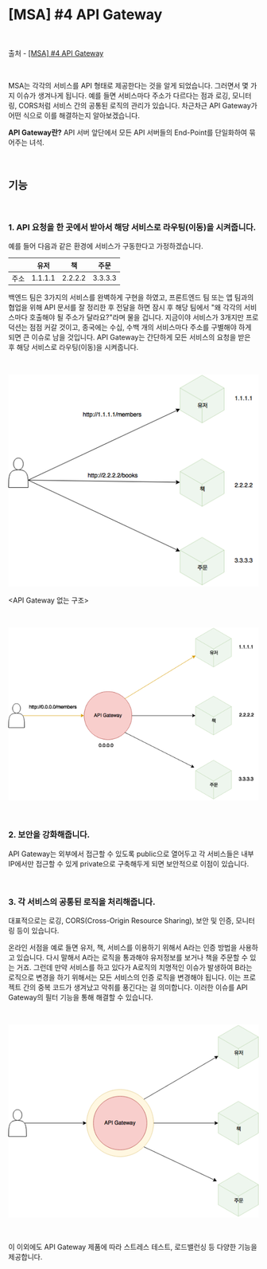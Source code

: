 # [MSA] #4 API Gateway

<br/>

출처 - [[MSA] #4 API Gateway](https://alwayspr.tistory.com/23)

<br/>

MSA는 각각의 서비스를 API 형태로 제공한다는 것을 알게 되었습니다. 그러면서 몇 가지 이슈가 생겨나게 됩니다. 예를 들면 서비스마다 주소가 다르다는 점과 로깅, 모니터링, CORS처럼 서비스 간의 공통된 로직의 관리가 있습니다. 차근차근 API Gateway가 어떤 식으로 이를 해결하는지 알아보겠습니다.

**API Gateway란?** API 서버 앞단에서 모든 API 서버들의 End-Point를 단일화하여 묶어주는 녀석.

<br/>

## 기능

<br/>

### 1. API 요청을 한 곳에서 받아서 해당 서비스로 라우팅(이동)을 시켜줍니다.

예를 들어 다음과 같은 환경에 서비스가 구동한다고 가정하겠습니다.

|      | 유저    | 책      | 주문    |
| ---- | ------- | ------- | ------- |
| 주소 | 1.1.1.1 | 2.2.2.2 | 3.3.3.3 |

백엔드 팀은 3가지의 서비스를 완벽하게 구현을 하였고, 프론트엔드 팀 또는 앱 팀과의 협업을 위해 API 문서를 잘 정리한 후 전달을 하면 잠시 후 해당 팀에서 "왜 각각의 서비스마다 호출해야 될 주소가 달라요?"라며 물을 겁니다. 지금이야 서비스가 3개지만 프로덕션는 점점 커갈 것이고, 종국에는 수십, 수백 개의 서비스마다 주소를 구별해야 하게 되면 큰 이슈로 남을 것입니다. API Gateway는 간단하게 모든 서비스의 요청을 받은 후 해당 서비스로 라우팅(이동)을 시켜줍니다.

<br/>

![images](../../../Images/2019/11/20191128-1508-10.png)

<API Gateway 없는 구조>

<br/>

![images](../../../Images/2019/11/20191128-1508-11.png)

<API Gateway>

<br/>

### 2. 보안을 강화해줍니다.

API Gateway는 외부에서 접근할 수 있도록 public으로 열어두고 각 서비스들은 내부 IP에서만 접근할 수 있게 private으로 구축해두게 되면 보안적으로 이점이 있습니다.

<br/>

### 3. 각 서비스의 공통된 로직을 처리해줍니다.

대표적으로는 로깅, CORS(Cross-Origin Resource Sharing), 보안 및 인증, 모니터링 등이 있습니다.

온라인 서점을 예로 들면 유저, 책, 서비스를 이용하기 위해서 A라는 인증 방법을 사용하고 있습니다. 다시 말해서 A라는 로직을 통과해야 유저정보를 보거나 책을 주문할 수 있는 거죠. 그런데 만약 서비스를 하고 있다가 A로직의 치명적인 이슈가 발생하여 B라는 로직으로 변경을 하기 위해서는 모든 서비스의 인증 로직을 변경해야 됩니다. 이는 프로젝트 간의 중복 코드가 생겨났고 악취를 풍긴다는 걸 의미합니다. 이러한 이슈를 API Gateway의 필터 기능을 통해 해결할 수 있습니다.

<br/>

![images](../../../Images/2019/11/20191128-1508-12.png)

<br/>

이 이외에도 API Gateway 제품에 따라 스트레스 테스트, 로드밸런싱 등 다양한 기능을 제공합니다.
